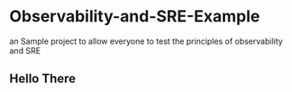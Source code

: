 # Observability-and-SRE-Example
an Sample project to allow everyone to test the principles of observability and SRE
 
## Hello There 